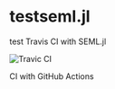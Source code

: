 # testseml.jl
test Travis CI with SEML.jl 

![Travic CI](https://travis-ci.com/ZZP12/testseml.jl.svg?branch=master)

CI with GitHub Actions
